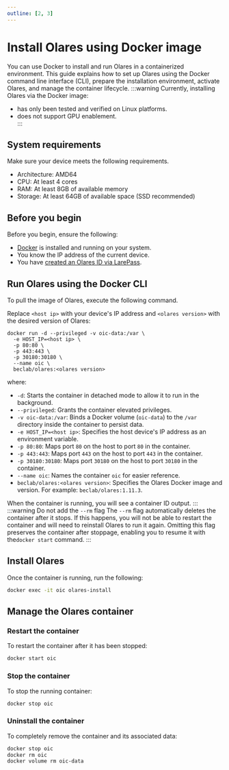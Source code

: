 ```yaml
---
outline: [2, 3]
---
```

# Install Olares using Docker image

You can use Docker to install and run Olares in a containerized environment. This guide explains how to set up Olares using the Docker command line interface (CLI), prepare the installation environment, activate Olares, and manage the container lifecycle.
:::warning
Currently, installing Olares via the Docker image:
- has only been tested and verified on Linux platforms.
- does not support GPU enablement.  
:::
## System requirements
Make sure your device meets the following requirements.

- Architecture: AMD64
- CPU: At least 4 cores
- RAM: At least 8GB of available memory
- Storage: At least 64GB of available space (SSD recommended)

## Before you begin
Before you begin, ensure the following:

- [Docker](https://www.docker.com/) is installed and running on your system.
- You know the IP address of the current device.
- You have [created an Olares ID via LarePass](create-olares-id.md).

## Run Olares using the Docker CLI

To pull the image of Olares, execute the following command.

Replace `<host ip>` with your device's IP address and `<olares version>` with the desired version of Olares:
```bash{2,7}
docker run -d --privileged -v oic-data:/var \
  -e HOST_IP=<host ip> \
  -p 80:80 \
  -p 443:443 \
  -p 30180:30180 \
  --name oic \
  beclab/olares:<olares version>
```
where:
- `-d`: Starts the container in detached mode to allow it to run in the background.
- `--privileged`: Grants the container elevated privileges.
- `-v oic-data:/var`: Binds a Docker volume (`oic-data`) to the `/var` directory inside the container to persist data.
- `-e HOST_IP=<host ip>`: Specifies the host device's IP address as an environment variable.
- `-p 80:80`: Maps port `80` on the host to port `80` in the container.
- `-p 443:443`: Maps port `443` on the host to port `443` in the container.
- `-p 30180:30180`: Maps port `30180` on the host to port `30180` in the container.
- `--name oic`: Names the container `oic` for easier reference.
- `beclab/olares:<olares version>`: Specifies the Olares Docker image and version. For example: `beclab/olares:1.11.3`.

When the container is running, you will see a container ID output.
:::
:::warning Do not add the `--rm` flag
The `--rm` flag automatically deletes the container after it stops. If this happens, you will not be able to restart the container and will need to reinstall Olares to run it again. Omitting this flag preserves the container after stoppage, enabling you to resume it with the`docker start` command.
:::

## Install Olares
Once the container is running, run the following:
```bash
docker exec -it oic olares-install
```

<!--@include: ./reusables.md{20,33}-->

<!--@include: ./activate-olares.md-->

<!--@include: ./log-in-to-olares.md-->

## Manage the Olares container
### Restart the container
To restart the container after it has been stopped:
```bash
docker start oic
```

### Stop the container
To stop the running container:
```bash
docker stop oic
```

### Uninstall the container
To completely remove the container and its associated data:
```bash
docker stop oic
docker rm oic
docker volume rm oic-data
```

<!--@include: ./reusables.md{35,39}-->
